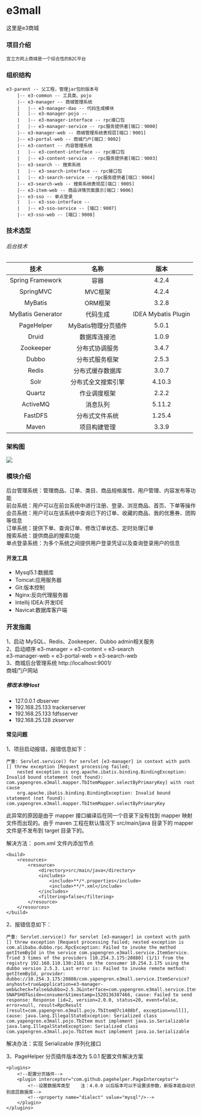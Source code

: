 # e3mall
这里是e3商城

### 项目介绍
	宜立方网上商城是一个综合性的B2C平台

### 组织结构
```
e3-parent -- 父工程，管理jar包的版本号
    |-- e3-common -- 工具类、pojo
    |-- e3-manager -- 商城管理系统
    |   |-- e3-manager-dao -- 代码生成模块
    |   |-- e3-manager-pojo -- 
    |   |-- e3-manager-interface -- rpc接口包
    |   |-- e3-manager-service -- rpc服务提供者[端口：9000]
    |-- e3-manager-web -- 商城管理系统表现层[端口：9001]
    |-- e3-portal-web -- 商城门户[端口：9002]
    |-- e3-content -- 内容管理系统
    |   |-- e3-content-interface -- rpc接口包
    |   |-- e3-content-service -- rpc服务提供者[端口：9003]
    |-- e3-search -- 搜索系统
    |	|-- e3-search-interface -- rpc接口包
    |	|-- e3-search-service -- rpc服务提供者[端口：9004]
    |-- e3-search-web -- 搜索系统表现层[端口：9005]
    |-- e3-item-web -- 商品详情页面展示[端口：9006]
    |-- e3-sso -- 单点登录
    |   |-- e3-sso-interface -- 
    |   |-- e3-sso-service -- [端口：9007]
    |-- e3-sso-web -- [端口：9008]
```

### 技术选型

###### 后台技术

| 技术              | 名称         | 版本     |
| :--------------: | :----------: | :-----: |
| Spring Framework | 容器         | 4.2.4    |
| SpringMVC        | MVC框架      | 4.2.4    |
| MyBatis          | ORM框架      | 3.2.8    |
| MyBatis Generator | 代码生成     | IDEA Mybatis Plugin |
| PageHelper       | MyBatis物理分页插件 | 5.0.1 |
| Druid            | 数据库连接池   | 1.0.9   |
| Zookeeper        | 分布式协调服务 | 3.4.7   |
| Dubbo            | 分布式服务框架 | 2.5.3   |
| Redis            | 分布式缓存数据库 | 3.0.7 |
| Solr             | 分布式全文搜索引擎 | 4.10.3 |
| Quartz           | 作业调度框架   | 2.2.2  |
| ActiveMQ         | 消息队列      | 5.11.2 |
| FastDFS          | 分布式文件系统 | 1.25.4 |
| Maven            | 项目构建管理   | 3.3.9 |
 
### 架构图
![](https://i.imgur.com/lWAYzGS.jpg)

### 模块介绍
后台管理系统：管理商品、订单、类目、商品规格属性、用户管理、内容发布等功能<br/>
前台系统：用户可以在前台系统中进行注册、登录、浏览商品、首页、下单等操作<br/>
会员系统：用户可以在该系统中查询已下的订单、收藏的商品、我的优惠券、团购等信息<br/>
订单系统：提供下单、查询订单、修改订单状态、定时处理订单<br/>
搜索系统：提供商品的搜索功能<br/>
单点登录系统：为多个系统之间提供用户登录凭证以及查询登录用户的信息

#### 开发工具

- Mysql5.1:数据库
- Tomcat:应用服务器
- Git:版本控制
- Nginx:反向代理服务器
- Intellij IDEA:开发IDE
- Navicat:数据库客户端

### 开发指南

1、启动 MySQL、Redis、Zookeeper、Dubbo admin相关服务<br/>
2、启动顺序 e3-manager = e3-content = e3-search<br/>
        e3-manager-web = e3-portal-web = e3-search-web<br/>
3、商城后台管理系统 http://localhost:9001/<br/>
    商城门户网站 
##### 修改本地Host
- 127.0.0.1 dbserver
- 192.168.25.133 trackerserver
- 192.168.25.133 fdfsserver
- 192.168.25.128 zkserver

#### 常见问题
1、项目启动报错，报错信息如下：
```
严重: Servlet.service() for servlet [e3-manager] in context with path [] threw exception [Request processing failed; 
	nested exception is org.apache.ibatis.binding.BindingException: Invalid bound statement (not found): com.yapengren.e3mall.mapper.TbItemMapper.selectByPrimaryKey] with root cause
    org.apache.ibatis.binding.BindingException: Invalid bound statement (not found): com.yapengren.e3mall.mapper.TbItemMapper.selectByPrimaryKey
```
此异常的原因是由于 mapper 接口编译后在同一个目录下没有找到 mapper 映射文件而出现的。由于 maven 工程在默认情况下 src/main/java 目录下的 mapper 文件是不发布到 target 目录下的。

解决方法：
pom.xml 文件内添加节点
```
<build>
	<resources>
        <resource>
            <directory>src/main/java</directory>
            <includes>
                <include>**/*.properties</include>
                <include>**/*.xml</include>
            </includes>
            <filtering>false</filtering>
        </resource>
    </resources>
</build>
```

2、报错信息如下：
```
严重: Servlet.service() for servlet [e3-manager] in context with path [] threw exception [Request processing failed; nested exception is com.alibaba.dubbo.rpc.RpcException: Failed to invoke the method getItemById in the service com.yapengren.e3mall.service.ItemService. Tried 3 times of the providers [10.254.3.175:20880] (1/1) from the registry 192.168.110.130:2181 on the consumer 10.254.3.175 using the dubbo version 2.5.3. Last error is: Failed to invoke remote method: getItemById, provider: dubbo://10.254.3.175:20880/com.yapengren.e3mall.service.ItemService?anyhost=true&application=e3-manager-web&check=false&dubbo=2.5.3&interface=com.yapengren.e3mall.service.ItemService&methods=getItemById&pid=108&revision=1.0-SNAPSHOT&side=consumer&timestamp=1520136387466, cause: Failed to send response: Response [id=2, version=2.0.0, status=20, event=false, error=null, result=RpcResult [result=com.yapengren.e3mall.pojo.TbItem@7c1488bf, exception=null]], cause: java.lang.IllegalStateException: Serialized class com.yapengren.e3mall.pojo.TbItem must implement java.io.Serializable
java.lang.IllegalStateException: Serialized class com.yapengren.e3mall.pojo.TbItem must implement java.io.Serializable
```
解决办法：实现 Serializable 序列化接口

3、PageHelper 分页插件版本改为 5.0.1 配置文件解决方案
```
<plugins>
    <!--配置分页插件-->
    <plugin interceptor="com.github.pagehelper.PageInterceptor">
        <!--设置数据库类型    注：4.0.0 以后版本可以不设置该参数，新版本能自动识别底层数据库-->
        <!--<property name="dialect" value="mysql"/>-->
    </plugin>
</plugins>
```